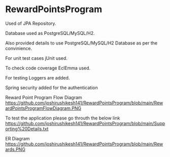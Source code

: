 # RewardPointsProgram

Used of JPA Repository.

Database used as PostgreSQL/MySQL/H2.

Also provided details to use PostgreSQL/MySQL/H2 Database as per the convinience.

For unit test cases jUnit used.

To check code coverage EclEmma used.

For testing Loggers are added.

Spring security added for the authentication

Reward Point Program Flow Diagram 
https://github.com/joshirushikesh141/RewardPointsProgram/blob/main/RewardPointsProgramFlowDiagram.PNG

To test the application please go throuth the below link
https://github.com/joshirushikesh141/RewardPointsProgram/blob/main/Supporting%20Details.txt

ER Diagram
https://github.com/joshirushikesh141/RewardPointsProgram/blob/main/Rewards.PNG




